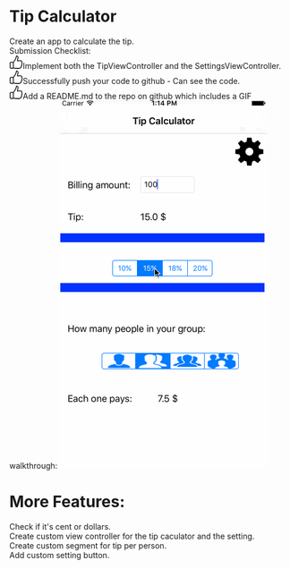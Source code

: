# Tip Calculator<br>

Create an app to calculate the tip.<br>
Submission Checklist:<br>
![alt tag](https://github.com/shirlymanor/TipCalculator_New/blob/master/TipCalculator/hands.png)Implement both the TipViewController and the SettingsViewController. <br>
![alt tag](https://github.com/shirlymanor/TipCalculator_New/blob/master/TipCalculator/hands.png)Successfully push your code to github - Can see the code. <br>
![alt tag](https://github.com/shirlymanor/TipCalculator_New/blob/master/TipCalculator/hands.png)Add a README.md to the repo on github which includes a GIF walkthrough:
![alt tag](https://github.com/shirlymanor/TipCalculator_New/blob/master/TipCalculator/Tip.gif)

# More Features: <br>
Check if it's cent or dollars. <br>
Create custom view controller for the tip caculator and the setting.<br>
Create custom segment for tip per person.<br>
Add custom setting button.<br>






